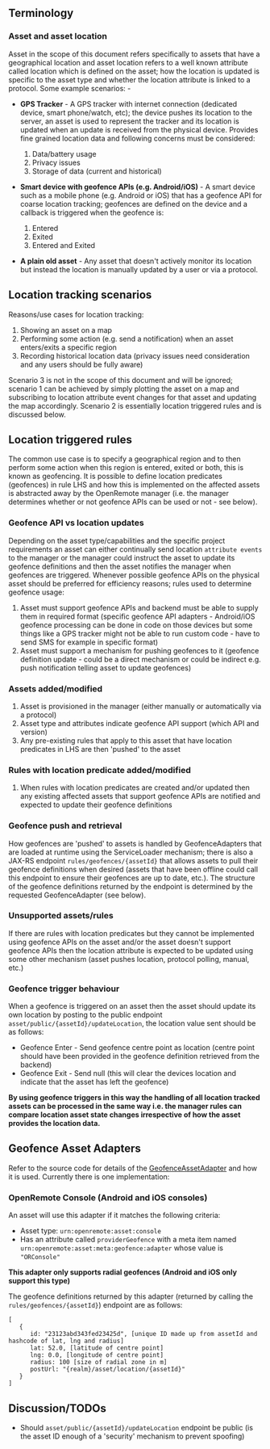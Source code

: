 ## Terminology
### Asset and asset location
Asset in the scope of this document refers specifically to assets that have a geographical location and asset location refers to a well known attribute called location which is defined on the asset; how the location is updated is specific to the asset type and whether the location attribute is linked to a protocol. Some example scenarios: -

* **GPS Tracker** - A GPS tracker with internet connection (dedicated device, smart phone/watch, etc); the device pushes its location to the server, an asset is used to represent the tracker and its location is updated when an update is received from the physical device. Provides fine grained location data and following concerns must be considered:

  1. Data/battery usage
  2. Privacy issues
  3. Storage of data (current and historical)

* **Smart device with geofence APIs (e.g. Android/iOS)** - A smart device such as a mobile phone (e.g. Android or iOS) that has a geofence API for coarse location tracking; geofences are defined on the device and a callback is triggered when the geofence is:

  1. Entered
  2. Exited
  3. Entered and Exited

* **A plain old asset** - Any asset that doesn't actively monitor its location but instead the location is manually updated by a user or via a protocol.


## Location tracking scenarios
Reasons/use cases for location tracking:

1. Showing an asset on a map
2. Performing some action (e.g. send a notification) when an asset enters/exits a specific region
3. Recording historical location data (privacy issues need consideration and any users should be fully aware)

Scenario 3 is not in the scope of this document and will be ignored; scenario 1 can be achieved by simply plotting the asset on a map and subscribing to location attribute event changes for that asset and updating the map accordingly. Scenario 2 is essentially location triggered rules and is discussed below.

## Location triggered rules
The common use case is to specify a geographical region and to then perform some action when this region is entered, exited or both, this is known as geofencing. It is possible to define location predicates (geofences) in rule LHS and how this is implemented on the affected assets is abstracted away by the OpenRemote manager (i.e. the manager determines whether or not geofence APIs can be used or not - see below). 

### Geofence API vs location updates 
Depending on the asset type/capabilities and the specific project requirements an asset can either continually send location `attribute events` to the manager or the manager could instruct the asset to update its geofence definitions and then the asset notifies the manager when geofences are triggered. Whenever possible geofence APIs on the physical asset should be preferred for efficiency reasons; rules used to determine geofence usage:

1. Asset must support geofence APIs and backend must be able to supply them in required format (specific geofence API adapters - Android/iOS geofence processing can be done in code on those devices but some things like a GPS tracker might not be able to run custom code - have to send SMS for example in specific format)
2. Asset must support a mechanism for pushing geofences to it (geofence definition update - could be a direct mechanism or could be indirect e.g. push notification telling asset to update geofences)

### Assets added/modified
1. Asset is provisioned in the manager (either manually or automatically via a protocol)
2. Asset type and attributes indicate geofence API support (which API and version)
3. Any pre-existing rules that apply to this asset that have location predicates in LHS are then 'pushed' to the asset

### Rules with location predicate added/modified
1. When rules with location predicates are created and/or updated then any existing affected assets that support geofence APIs are notified and expected to update their geofence definitions

### Geofence push and retrieval
How geofences are 'pushed' to assets is handled by GeofenceAdapters that are loaded at runtime using the ServiceLoader mechanism; there is also a JAX-RS endpoint `rules/geofences/{assetId}` that allows assets to pull their geofence definitions when desired (assets that have been offline could call this endpoint to ensure their geofences are up to date, etc.). The structure of the geofence definitions returned by the endpoint is determined by the requested GeofenceAdapter (see below).

### Unsupported assets/rules
If there are rules with location predicates but they cannot be implemented using geofence APIs on the asset and/or the asset doesn't support geofence APIs then the location attribute is expected to be updated using some other mechanism (asset pushes location, protocol polling, manual, etc.)

### Geofence trigger behaviour
When a geofence is triggered on an asset then the asset should update its own location by posting to the public endpoint `asset/public/{assetId}/updateLocation`, the location value sent should be as follows:

* Geofence Enter - Send geofence centre point as location (centre point should have been provided in the geofence definition retrieved from the backend)
* Geofence Exit - Send null (this will clear the devices location and indicate that the asset has left the geofence)

**By using geofence triggers in this way the handling of all location tracked assets can be processed in the same way i.e. the manager rules can compare location asset state changes irrespective of how the asset provides the location data.**

## Geofence Asset Adapters
Refer to the source code for details of the [GeofenceAssetAdapter](https://github.com/openremote/openremote/blob/location/manager/src/main/java/org/openremote/manager/rules/geofence/GeofenceAssetAdapter.java) and how it is used. Currently there is one implementation:

### OpenRemote Console (Android and iOS consoles)
An asset will use this adapter if it matches the following criteria:
* Asset type: `urn:openremote:asset:console`
* Has an attribute called `providerGeofence` with a meta item named `urn:openremote:asset:meta:geofence:adapter` whose value is `"ORConsole"`

**This adapter only supports radial geofences (Android and iOS only support this type)**

The geofence definitions returned by this adapter (returned by calling the `rules/geofences/{assetId}`) endpoint are as follows:

```
[
   {
      id: "23123abd343fed23425d", [unique ID made up from assetId and hashcode of lat, lng and radius]
      lat: 52.0, [latitude of centre point]
      lng: 0.0, [longitude of centre point]
      radius: 100 [size of radial zone in m]
      postUrl: "{realm}/asset/location/{assetId}"
   }
]
```

## Discussion/TODOs
* Should `asset/public/{assetId}/updateLocation` endpoint be public (is the asset ID enough of a 'security' mechanism to prevent spoofing)